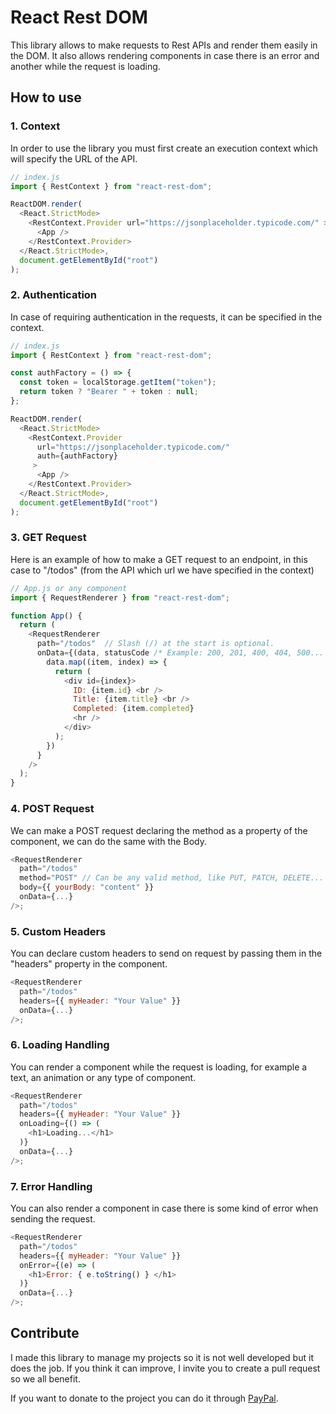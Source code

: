 # React Rest DOM

This library allows to make requests to Rest APIs and render them easily in the DOM. It also allows rendering components in case there is an error and another while the request is loading.

## How to use

### 1. Context

In order to use the library you must first create an execution context which will specify the URL of the API.

```javascript
// index.js
import { RestContext } from "react-rest-dom";

ReactDOM.render(
  <React.StrictMode>
    <RestContext.Provider url="https://jsonplaceholder.typicode.com/" >
      <App />
    </RestContext.Provider>
  </React.StrictMode>,
  document.getElementById("root")
);
```

### 2. Authentication

In case of requiring authentication in the requests, it can be specified in the context.

```javascript
// index.js
import { RestContext } from "react-rest-dom";

const authFactory = () => {
  const token = localStorage.getItem("token");
  return token ? "Bearer " + token : null;
};

ReactDOM.render(
  <React.StrictMode>
    <RestContext.Provider 
      url="https://jsonplaceholder.typicode.com/" 
      auth={authFactory}
     >
      <App />
    </RestContext.Provider>
  </React.StrictMode>,
  document.getElementById("root")
);
```

### 3. GET Request

Here is an example of how to make a GET request to an endpoint, in this case to "/todos" (from the API which url we have specified in the context)

```javascript
// App.js or any component
import { RequestRenderer } from "react-rest-dom";

function App() {
  return (
    <RequestRenderer
      path="/todos"  // Slash (/) at the start is optional.
      onData={(data, statusCode /* Example: 200, 201, 400, 404, 500... */) =>
        data.map((item, index) => {
          return (
            <div id={index}>
              ID: {item.id} <br />
              Title: {item.title} <br />
              Completed: {item.completed}
              <hr />
            </div>
          );
        })
      }
    />
  );
}
```

### 4. POST Request

We can make a POST request declaring the method as a property of the component, we can do the same with the Body.

```javascript
<RequestRenderer
  path="/todos"
  method="POST" // Can be any valid method, like PUT, PATCH, DELETE...
  body={{ yourBody: "content" }}
  onData={...}
/>;

```

### 5. Custom Headers

You can declare custom headers to send on request by passing them in the "headers" property in the component.

```javascript
<RequestRenderer
  path="/todos"
  headers={{ myHeader: "Your Value" }}
  onData={...}
/>;
```

### 6. Loading Handling

You can render a component while the request is loading, for example a text, an animation or any type of component.

```javascript
<RequestRenderer
  path="/todos"
  headers={{ myHeader: "Your Value" }}
  onLoading={() => (
    <h1>Loading...</h1>
  )}
  onData={...}
/>;
```

### 7. Error Handling

You can also render a component in case there is some kind of error when sending the request.

```javascript
<RequestRenderer
  path="/todos"
  headers={{ myHeader: "Your Value" }}
  onError={(e) => (
    <h1>Error: { e.toString() } </h1>
  )}
  onData={...}
/>;
```

## Contribute

I made this library to manage my projects so it is not well developed but it does the job. If you think it can improve, I invite you to create a pull request so we all benefit.  

If you want to donate to the project you can do it through [PayPal](https://paypal.me/sammwy).
